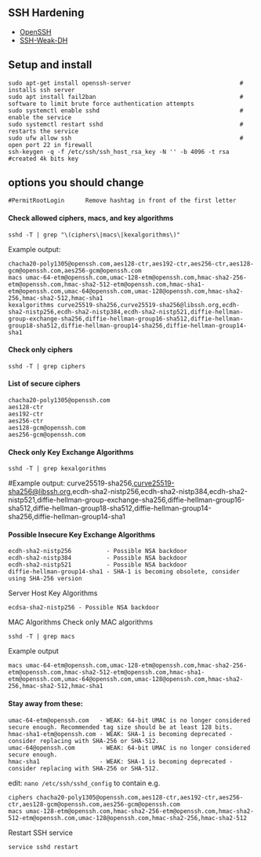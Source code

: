 
## SSH Hardening

- [OpenSSH](https://www.openssh.com)
- [SSH-Weak-DH](https://github.com/AonCyberLabs/SSH-Weak-DH)

## Setup and install
````
sudo apt-get install openssh-server                               # installs ssh server
sudo apt install fail2ban                                         # software to limit brute force authentication attempts
sudo systemctl enable sshd                                        # enable the service
sudo systemctl restart sshd                                       # restarts the service
sudo ufw allow ssh                                                # open port 22 in firewall
ssh-keygen -q -f /etc/ssh/ssh_host_rsa_key -N '' -b 4096 -t rsa   #created 4k bits key
````

## options you should change
````
#PermitRootLogin      Remove hashtag in front of the first letter
````


#### Check allowed ciphers, macs, and key algorithms

```
sshd -T | grep "\(ciphers\|macs\|kexalgorithms\)"
```

Example output:

```
chacha20-poly1305@openssh.com,aes128-ctr,aes192-ctr,aes256-ctr,aes128-gcm@openssh.com,aes256-gcm@openssh.com
macs umac-64-etm@openssh.com,umac-128-etm@openssh.com,hmac-sha2-256-etm@openssh.com,hmac-sha2-512-etm@openssh.com,hmac-sha1-etm@openssh.com,umac-64@openssh.com,umac-128@openssh.com,hmac-sha2-256,hmac-sha2-512,hmac-sha1
kexalgorithms curve25519-sha256,curve25519-sha256@libssh.org,ecdh-sha2-nistp256,ecdh-sha2-nistp384,ecdh-sha2-nistp521,diffie-hellman-group-exchange-sha256,diffie-hellman-group16-sha512,diffie-hellman-group18-sha512,diffie-hellman-group14-sha256,diffie-hellman-group14-sha1
```

#### Check only ciphers

```
sshd -T | grep ciphers
```

#### List of secure ciphers
```
chacha20-poly1305@openssh.com
aes128-ctr
aes192-ctr
aes256-ctr
aes128-gcm@openssh.com
aes256-gcm@openssh.com
```

#### Check only Key Exchange Algorithms
```
sshd -T | grep kexalgorithms
```

#Example output:
curve25519-sha256,curve25519-sha256@libssh.org,ecdh-sha2-nistp256,ecdh-sha2-nistp384,ecdh-sha2-nistp521,diffie-hellman-group-exchange-sha256,diffie-hellman-group16-sha512,diffie-hellman-group18-sha512,diffie-hellman-group14-sha256,diffie-hellman-group14-sha1

#### Possible Insecure Key Exchange Algorithms
```
ecdh-sha2-nistp256          - Possible NSA backdoor
ecdh-sha2-nistp384          - Possible NSA backdoor
ecdh-sha2-nistp521          - Possible NSA backdoor
diffie-hellman-group14-sha1 - SHA-1 is becoming obsolete, consider using SHA-256 version
```

Server Host Key Algorithms
```
ecdsa-sha2-nistp256 - Possible NSA backdoor
```

MAC Algorithms
Check only MAC algorithms
```
sshd -T | grep macs
```

Example output
```
macs umac-64-etm@openssh.com,umac-128-etm@openssh.com,hmac-sha2-256-etm@openssh.com,hmac-sha2-512-etm@openssh.com,hmac-sha1-etm@openssh.com,umac-64@openssh.com,umac-128@openssh.com,hmac-sha2-256,hmac-sha2-512,hmac-sha1
```

#### Stay away from these:
```
umac-64-etm@openssh.com   - WEAK: 64-bit UMAC is no longer considered secure enough. Recommended tag size should be at least 128 bits.
hmac-sha1-etm@openssh.com - WEAK: SHA-1 is becoming deprecated - consider replacing with SHA-256 or SHA-512. 
umac-64@openssh.com       - WEAK: 64-bit UMAC is no longer considered secure enough. 
hmac-sha1                 - WEAK: SHA-1 is becoming deprecated - consider replacing with SHA-256 or SHA-512. 
```

edit: `nano /etc/ssh/sshd_config` to contain e.g.
```
ciphers chacha20-poly1305@openssh.com,aes128-ctr,aes192-ctr,aes256-ctr,aes128-gcm@openssh.com,aes256-gcm@openssh.com
macs umac-128-etm@openssh.com,hmac-sha2-256-etm@openssh.com,hmac-sha2-512-etm@openssh.com,umac-128@openssh.com,hmac-sha2-256,hmac-sha2-512
```

Restart SSH service
```
service sshd restart
```

